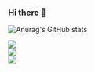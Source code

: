 ### Hi there 👋
![Anurag's GitHub stats](https://github-readme-stats.vercel.app/api?username=deril1709&show_icons=true&theme=tokyonight)

![](https://github-readme-stats.vercel.app/api?username=deril1709_border=false&include_all_commits=false&count_private=false)<br/>
![](https://github-readme-streak-stats.herokuapp.com/?user=deril1709_border=false)<br/>
![](https://github-readme-stats.vercel.app/api/top-langs/?username=deril1709_border=false&include_all_commits=false&count_private=false&layout=compact)





<!--
**richardenrico/richardenrico** is a ✨ _special_ ✨ repository because its `README.md` (this file) appears on your GitHub profile.

Here are some ideas to get you started:

- 🔭 I’m currently working on ...
- 🌱 I’m currently learning ...
- 👯 I’m looking to collaborate on ...
- 🤔 I’m looking for help with ...
- 💬 Ask me about ...
- 📫 How to reach me: ...
- 😄 Pronouns: ...
- ⚡ Fun fact: ...
-->
